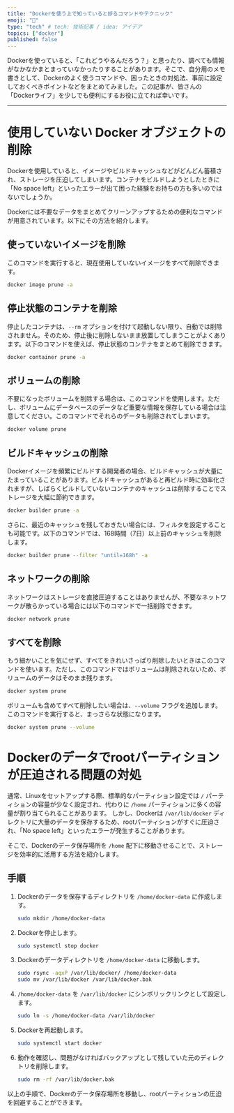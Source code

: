 ```yaml
---
title: "Dockerを使う上で知っていると捗るコマンドやテクニック"
emoji: "🐳"
type: "tech" # tech: 技術記事 / idea: アイデア
topics: ["docker"]
published: false
---
```


Dockerを使っていると、「これどうやるんだろう？」と思ったり、調べても情報がなかなかまとまっていなかったりすることがあります。そこで、自分用のメモ書きとして、Dockerのよく使うコマンドや、困ったときの対処法、事前に設定しておくべきポイントなどをまとめてみました。この記事が、皆さんの「Dockerライフ」を少しでも便利にするお役に立てれば幸いです。

---

# 使用していない Docker オブジェクトの削除

Dockerを使用していると、イメージやビルドキャッシュなどがどんどん蓄積され、ストレージを圧迫してしまいます。コンテナをビルドしようとしたときに「No space left」といったエラーが出て困った経験をお持ちの方も多いのではないでしょうか。

Dockerには不要なデータをまとめてクリーンアップするための便利なコマンドが用意されています。以下にその方法を紹介します。

## 使っていないイメージを削除

このコマンドを実行すると、現在使用していないイメージをすべて削除できます。

```bash
docker image prune -a
```

## 停止状態のコンテナを削除

停止したコンテナは、`--rm` オプションを付けて起動しない限り、自動では削除されません。そのため、停止後に削除しないまま放置してしまうことがよくあります。以下のコマンドを使えば、停止状態のコンテナをまとめて削除できます。

```bash
docker container prune -a
```

## ボリュームの削除

不要になったボリュームを削除する場合は、このコマンドを使用します。ただし、ボリュームにデータベースのデータなど重要な情報を保存している場合は注意してください。このコマンドでそれらのデータも削除されてしまいます。

```bash
docker volume prune
```

## ビルドキャッシュの削除

Dockerイメージを頻繁にビルドする開発者の場合、ビルドキャッシュが大量にたまっていることがあります。ビルドキャッシュがあると再ビルド時に効率化されますが、しばらくビルドしていないコンテナのキャッシュは削除することでストレージを大幅に節約できます。

```bash
docker builder prune -a
```

さらに、最近のキャッシュを残しておきたい場合には、フィルタを設定することも可能です。以下のコマンドでは、168時間（7日）以上前のキャッシュを削除します。

```bash
docker builder prune --filter "until=168h" -a
```

## ネットワークの削除

ネットワークはストレージを直接圧迫することはありませんが、不要なネットワークが散らかっている場合には以下のコマンドで一括削除できます。

```bash
docker network prune
```

## すべてを削除

もう細かいことを気にせず、すべてをきれいさっぱり削除したいときはこのコマンドを使います。ただし、このコマンドではボリュームは削除されないため、ボリュームのデータはそのまま残ります。

```bash
docker system prune
```

ボリュームも含めてすべて削除したい場合は、`--volume` フラグを追加します。このコマンドを実行すると、まっさらな状態になります。

```bash
docker system prune --volume
```

# Dockerのデータでrootパーティションが圧迫される問題の対処

通常、Linuxをセットアップする際、標準的なパーティション設定では `/` パーティションの容量が少なく設定され、代わりに `/home` パーティションに多くの容量が割り当てられることがあります。
しかし、Dockerは `/var/lib/docker` ディレクトリに大量のデータを保存するため、rootパーティションがすぐに圧迫され、「No space left」といったエラーが発生することがあります。

そこで、Dockerのデータ保存場所を `/home` 配下に移動させることで、ストレージを効率的に活用する方法を紹介します。

## 手順

1. Dockerのデータを保存するディレクトリを `/home/docker-data` に作成します。

   ```bash
   sudo mkdir /home/docker-data
   ```

2. Dockerを停止します。

   ```bash
   sudo systemctl stop docker
   ```

3. Dockerのデータディレクトリを `/home/docker-data` に移動します。

   ```bash
   sudo rsync -aqxP /var/lib/docker/ /home/docker-data
   sudo mv /var/lib/docker /var/lib/docker.bak
   ```

4. `/home/docker-data` を `/var/lib/docker` にシンボリックリンクとして設定します。

   ```bash
   sudo ln -s /home/docker-data /var/lib/docker
   ```

5. Dockerを再起動します。

   ```bash
   sudo systemctl start docker
   ```

6. 動作を確認し、問題がなければバックアップとして残していた元のディレクトリを削除します。

   ```bash
   sudo rm -rf /var/lib/docker.bak
   ```

以上の手順で、Dockerのデータ保存場所を移動し、rootパーティションの圧迫を回避することができます。

